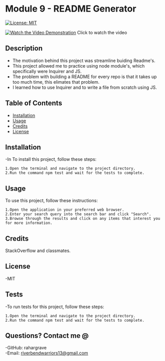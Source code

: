# Module 9 - README Generator
[![License: MIT](https://img.shields.io/badge/License-MIT-yellow.svg)](https://opensource.org/licenses/MIT)

[![Watch the Video Demonstration](https://clearmeasure.com/wp-content/uploads/2022/06/README-File-blog-1568x774.jpg)](https://drive.google.com/file/d/10f7gy4cRdW3h8cDKqPfA0C1-5bI71er5/view)
Click to watch the video

## Description

- The motivation behind this project was streamline buiding Readme's.
- This project allowed me to practice using node module's, which specifically were Inquirer and JS.
- The problem with building a README for every repo is that it takes up too much time, this elimates that problem.
- I learned how to use Inquirer and to write a file from scratch using JS.

## Table of Contents
- [Installation](#installation)
- [Usage](#usage)
- [Credits](#credits)
- [License](#license)

## Installation

-In To install this project, follow these steps:

    1.Open the terminal and navigate to the project directory.
    2.Run the command npm test and wait for the tests to complete.

## Usage

To use this project, follow these instructions:

    1.Open the application in your preferred web browser.
    2.Enter your search query into the search bar and click "Search".
    3.Browse through the results and click on any items that interest you for more information.

## Credits

StackOverflow and classmates.

## License

-MIT

## Tests

-To run tests for this project, follow these steps:

    1.Open the terminal and navigate to the project directory.
    2.Run the command npm test and wait for the tests to complete.

## Questions? Contact me @
-GitHub: rahargrave    
-Email: riverbendwarriors13@gmail.com
